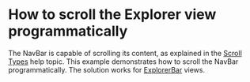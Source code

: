 # How to scroll the Explorer view programmatically


<p>The NavBar is capable of scrolling its content, as explained in the <a href="http://documentation.devexpress.com/#XtraNavBar/CustomDocument4918">Scroll Types</a> help topic. This example demonstrates how to scroll the NavBar programmatically. The solution works for <a href="http://documentation.devexpress.com/#XtraNavBar/CustomDocument4916">ExplorerBar</a> views.</p>

<br/>


